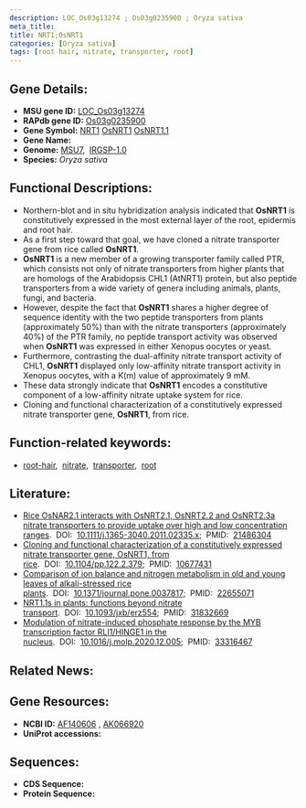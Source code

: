```yaml
---
description: LOC_Os03g13274 ; Os03g0235900 ; Oryza sativa
meta_title:
title: NRT1;OsNRT1
categories: [Oryza sativa]
tags: [root hair, nitrate, transporter, root]
---
```


## Gene Details:
- **MSU gene ID:** [LOC_Os03g13274](http://rice.uga.edu/cgi-bin/ORF_infopage.cgi?orf=LOC_Os03g13274)  
- **RAPdb gene ID:** [Os03g0235900](https://rapdb.dna.affrc.go.jp/locus/?name=Os03g0235900)  
- **Gene Symbol:** <u>NRT1</u>&nbsp;<u>OsNRT1</u>&nbsp;<u>OsNRT1.1</u>
- **Gene Name:**
- **Genome:**  [MSU7](http://rice.uga.edu/),&nbsp;&nbsp;[IRGSP-1.0](https://rapdb.dna.affrc.go.jp/download/irgsp1.html)
- **Species:** *Oryza sativa*

## Functional Descriptions:
   - Northern-blot and in situ hybridization analysis indicated that **OsNRT1** is constitutively expressed in the most external layer of the root, epidermis and root hair.
   - As a first step toward that goal, we have cloned a nitrate transporter gene from rice called **OsNRT1**.
   - **OsNRT1** is a new member of a growing transporter family called PTR, which consists not only of nitrate transporters from higher plants that are homologs of the Arabidopsis CHL1 (AtNRT1) protein, but also peptide transporters from a wide variety of genera including animals, plants, fungi, and bacteria.
   - However, despite the fact that **OsNRT1** shares a higher degree of sequence identity with the two peptide transporters from plants (approximately 50%) than with the nitrate transporters (approximately 40%) of the PTR family, no peptide transport activity was observed when **OsNRT1** was expressed in either Xenopus oocytes or yeast.
   - Furthermore, contrasting the dual-affinity nitrate transport activity of CHL1, **OsNRT1** displayed only low-affinity nitrate transport activity in Xenopus oocytes, with a K(m) value of approximately 9 mM.
   - These data strongly indicate that **OsNRT1** encodes a constitutive component of a low-affinity nitrate uptake system for rice.
   - Cloning and functional characterization of a constitutively expressed nitrate transporter gene, **OsNRT1**, from rice.

## Function-related keywords:
   - [root-hair](/tags/root-hair/),&nbsp;&nbsp;[nitrate](/tags/nitrate/),&nbsp;&nbsp;[transporter](/tags/transporter/),&nbsp;&nbsp;[root](/tags/root/)

## Literature:
   - [Rice OsNAR2.1 interacts with OsNRT2.1, OsNRT2.2 and OsNRT2.3a nitrate transporters to provide uptake over high and low concentration ranges](https://www.doi.org/10.1111/j.1365-3040.2011.02335.x).&nbsp;&nbsp;DOI:&nbsp;&nbsp;[10.1111/j.1365-3040.2011.02335.x](https://www.doi.org/10.1111/j.1365-3040.2011.02335.x);&nbsp;&nbsp;PMID:&nbsp;&nbsp;[21486304](https://pubmed.ncbi.nlm.nih.gov/21486304/)
   - [Cloning and functional characterization of a constitutively expressed nitrate transporter gene, OsNRT1, from rice](https://www.doi.org/10.1104/pp.122.2.379).&nbsp;&nbsp;DOI:&nbsp;&nbsp;[10.1104/pp.122.2.379](https://www.doi.org/10.1104/pp.122.2.379);&nbsp;&nbsp;PMID:&nbsp;&nbsp;[10677431](https://pubmed.ncbi.nlm.nih.gov/10677431/)
   - [Comparison of ion balance and nitrogen metabolism in old and young leaves of alkali-stressed rice plants](https://www.doi.org/10.1371/journal.pone.0037817).&nbsp;&nbsp;DOI:&nbsp;&nbsp;[10.1371/journal.pone.0037817](https://www.doi.org/10.1371/journal.pone.0037817);&nbsp;&nbsp;PMID:&nbsp;&nbsp;[22655071](https://pubmed.ncbi.nlm.nih.gov/22655071/)
   - [NRT1.1s in plants: functions beyond nitrate transport](https://www.doi.org/10.1093/jxb/erz554).&nbsp;&nbsp;DOI:&nbsp;&nbsp;[10.1093/jxb/erz554](https://www.doi.org/10.1093/jxb/erz554);&nbsp;&nbsp;PMID:&nbsp;&nbsp;[31832669](https://pubmed.ncbi.nlm.nih.gov/31832669/)
   - [Modulation of nitrate-induced phosphate response by the MYB transcription factor RLI1/HINGE1 in the nucleus](https://www.doi.org/10.1016/j.molp.2020.12.005).&nbsp;&nbsp;DOI:&nbsp;&nbsp;[10.1016/j.molp.2020.12.005](https://www.doi.org/10.1016/j.molp.2020.12.005);&nbsp;&nbsp;PMID:&nbsp;&nbsp;[33316467](https://pubmed.ncbi.nlm.nih.gov/33316467/)

## Related News:

## Gene Resources:
- **NCBI ID:**  [AF140606](http://www.ncbi.nlm.nih.gov/nuccore/AF140606)&nbsp;,&nbsp;[AK066920](http://www.ncbi.nlm.nih.gov/nuccore/AK066920)
- **UniProt accessions:** [](https://www.uniprot.org/uniprotkb//entry)

## Sequences:
- **CDS Sequence:**
- **Protein Sequence:**
